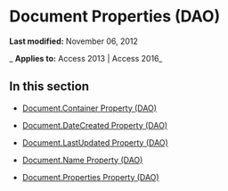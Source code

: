
# Document Properties (DAO)

 **Last modified:** November 06, 2012

 _ **Applies to:** Access 2013 | Access 2016_

## In this section


- [Document.Container Property (DAO)](aa1ace1d-f0b8-e0b0-20b6-d3e296254c51.md)
    
- [Document.DateCreated Property (DAO)](e3b881df-1673-f584-bda5-5945b3081ac1.md)
    
- [Document.LastUpdated Property (DAO)](9307ceee-095f-0364-fd5b-905bc523b9c0.md)
    
- [Document.Name Property (DAO)](7810a441-2d85-fa9e-a27f-9db464cb9cce.md)
    
- [Document.Properties Property (DAO)](38238c4f-e49c-6e07-dd2b-14a49ab25643.md)
    
